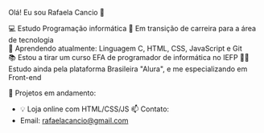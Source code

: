 Olá! Eu sou Rafaela Cancio 👋

💻 Estudo Programação informática 
🚀 Em transição de carreira para a área de tecnologia  
🌱 Aprendendo atualmente: Linguagem C, HTML, CSS, JavaScript e Git  
📚 Estou a tirar um curso EFA de programador de informática no IEFP
👩‍💻 Estudo ainda pela plataforma Brasileira "Alura", e me especializando em Front-end

🚧 Projetos em andamento:
- 💡 Loja online com HTML/CSS/JS
📫 Contato:
- Email: rafaelacancio@gmail.com
